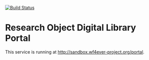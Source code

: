 [![Build Status](https://buildhive.cloudbees.com/job/wf4ever/job/portal/badge/icon)](https://buildhive.cloudbees.com/job/wf4ever/job/portal/)

Research Object Digital Library Portal
======================================

This service is running at http://sandbox.wf4ever-project.org/portal.
